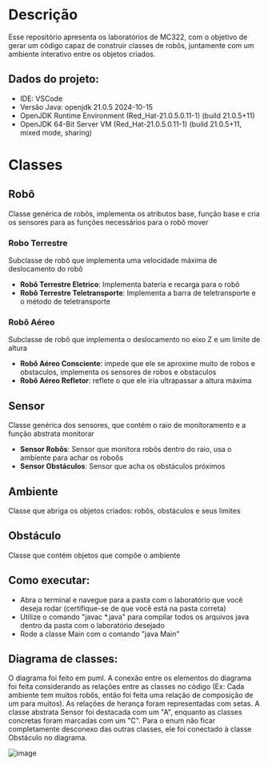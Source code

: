 # Descrição
Esse repositório apresenta os laboratórios de MC322, com o objetivo de gerar um código capaz de construir classes de robôs, juntamente com um ambiente interativo entre os objetos criados.
## Dados do projeto:
  * IDE: VSCode
  * Versão Java: openjdk 21.0.5 2024-10-15
  * OpenJDK Runtime Environment (Red_Hat-21.0.5.0.11-1) (build 21.0.5+11)
  * OpenJDK 64-Bit Server VM (Red_Hat-21.0.5.0.11-1) (build 21.0.5+11, mixed mode, sharing)

# Classes
  ## Robô
  Classe genérica de robôs, implementa os atributos base, função base e cria os sensores para as funções necessários para o robô mover
  ### Robo Terrestre
  Subclasse de robô que implementa uma velocidade máxima de deslocamento do robô
  * **Robô Terrestre Eletrico**: Implementa bateria e recarga para o robô
  * **Robô Terrestre Teletransporte**: Implementa a barra de teletransporte e o método de teletransporte
  ### Robô Aéreo
  Subclasse de robô que implementa o deslocamento no eixo Z e um limite de altura
  * **Robô Aéreo Consciente**: impede que ele se aproxime muito de robos e obstaculos, implementa os sensores de robos e obstaculos 
  * **Robô Aéreo Refletor**: reflete o que ele iria ultrapassar a altura máxima
  ## Sensor
  Classe genérica dos sensores, que contém o raio de monitoramento e a função abstrata monitorar
  * **Sensor Robôs**: Sensor que monitora robôs dentro do raio, usa o ambiente para achar os roboôs
  * **Sensor Obstáculos**: Sensor que acha os obstáculos próximos
  ## Ambiente
  Classe que abriga os objetos criados: robôs, obstáculos e seus limites
  ## Obstáculo
  Classe que contém objetos que compõe o ambiente
  
## Como executar:
  - Abra o terminal e navegue para a pasta com o laboratório que você deseja rodar (certifique-se de que você está na pasta correta)
  - Utilize o comando "javac *.java" para compilar todos os arquivos java dentro da pasta com o laboratório desejado
  - Rode a classe Main com o comando "java Main"

## Diagrama de classes:
O diagrama foi feito em puml. A conexão entre os elementos do diagrama foi feita considerando as relações entre as classes no código (Ex: Cada ambiente tem muitos robôs, então foi feita uma relação de composição de um para muitos). As relações de herança foram representadas com setas. A classe abstrata Sensor foi destacada com um "A", enquanto as classes concretas foram marcadas com um "C". Para o enum não ficar completamente desconexo das outras classes, ele foi conectado à classe Obstáculo no diagrama. 

![image](https://github.com/user-attachments/assets/0aeed0dd-6c4c-4a6e-8b0a-848751acdade)

